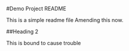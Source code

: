 #Demo Project README

This is a simple readme file Amending this now.

##Heading 2

This is bound to cause trouble
